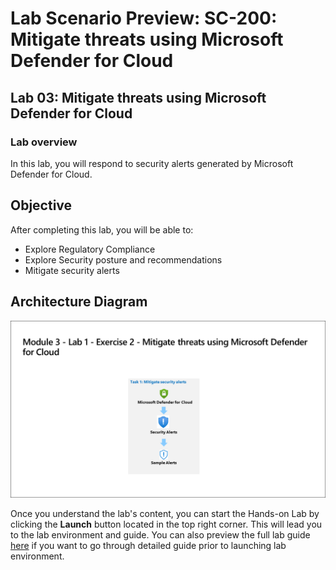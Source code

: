 # Lab Scenario Preview: SC-200: Mitigate threats using Microsoft Defender for Cloud

## Lab 03: Mitigate threats using Microsoft Defender for Cloud

### Lab overview

In this lab, you will respond to security alerts generated by Microsoft Defender for Cloud.

## Objective
  
  After completing this lab, you will be able to:

- Explore Regulatory Compliance
- Explore Security posture and recommendations
- Mitigate security alerts
  
## Architecture Diagram

 ![](media/SC200-Lab_Diagrams_Mod3_L1_Ex2.png)

Once you understand the lab's content, you can start the Hands-on Lab by clicking the **Launch** button located in the top right corner. This will lead you to the lab environment and guide. You can also preview the full lab guide [here](https://experience.cloudlabs.ai/#/labguidepreview/cf95083f-8b3d-4aea-ad25-69b9984199a5) if you want to go through detailed guide prior to launching lab environment.
